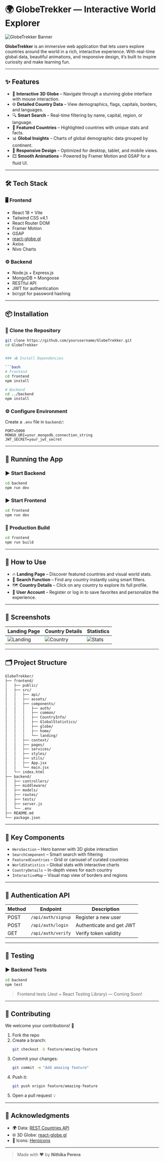 # 🌍 **GlobeTrekker** — Interactive World Explorer

![GlobeTrekker Banner](https://encrypted-tbn0.gstatic.com/images?q=tbn:ANd9GcQBjnDzAvSdpeRQ-ckhwCTG3s6U2jehqNf2ag&s)

**GlobeTrekker** is an immersive web application that lets users explore countries around the world in a rich, interactive experience. With real-time global data, beautiful animations, and responsive design, it’s built to inspire curiosity and make learning fun.

---

## ✨ **Features**

- 🧭 **Interactive 3D Globe** – Navigate through a stunning globe interface with mouse interaction.
- 🌐 **Detailed Country Data** – View demographics, flags, capitals, borders, and languages.
- 🔍 **Smart Search** – Real-time filtering by name, capital, region, or language.
- 🎯 **Featured Countries** – Highlighted countries with unique stats and facts.
- 📊 **Global Insights** – Charts of global demographic data grouped by continent.
- 📱 **Responsive Design** – Optimized for desktop, tablet, and mobile views.
- 🎞️ **Smooth Animations** – Powered by Framer Motion and GSAP for a fluid UI.

---

## 🛠️ **Tech Stack**

### 🖥️ Frontend
- React 18 + Vite  
- Tailwind CSS v4.1  
- React Router DOM  
- Framer Motion  
- GSAP  
- [react-globe.gl](https://github.com/vasturiano/react-globe.gl)  
- Axios  
- Nivo Charts  

### ⚙️ Backend
- Node.js + Express.js  
- MongoDB + Mongoose  
- RESTful API  
- JWT for authentication  
- bcrypt for password hashing  

---

## 📦 **Installation**

### 🔁 Clone the Repository

```bash
git clone https://github.com/yourusername/GlobeTrekker.git
cd GlobeTrekker


### 📥 Install Dependencies

```bash
# Frontend
cd frontend
npm install

# Backend
cd ../backend
npm install
```

### ⚙️ Configure Environment

Create a `.env` file in `backend/`:

```env
PORT=5000
MONGO_URI=your_mongodb_connection_string
JWT_SECRET=your_jwt_secret
```

---

## 🚀 **Running the App**

### ▶️ Start Backend

```bash
cd backend
npm run dev
```

### ▶️ Start Frontend

```bash
cd frontend
npm run dev
```

### 🏁 Production Build

```bash
cd frontend
npm run build
```

---

## 🧭 **How to Use**

- 🔥 **Landing Page** – Discover featured countries and visual world stats.
- 🔎 **Search Function** – Find any country instantly using smart filters.
- 🗺️ **Country Details** – Click on any country to explore its full profile.
- 👤 **User Account** – Register or log in to save favorites and personalize the experience.

---

## 📸 **Screenshots**

| Landing Page | Country Details | Statistics |
|--------------|-----------------|------------|
| ![Landing](https://globe-trekker-gamma.vercel.app/assets/screenshots/landing.png) | ![Country](https://globe-trekker-gamma.vercel.app/assets/screenshots/country-details.png) | ![Stats](https://globe-trekker-gamma.vercel.app/assets/screenshots/statistics.png) |

---

## 🗂️ **Project Structure**

```bash
GlobeTrekker/
├── frontend/
│   ├── public/
│   ├── src/
│   │   ├── api/
│   │   ├── assets/
│   │   ├── components/
│   │   │   ├── auth/
│   │   │   ├── common/
│   │   │   ├── CountryInfo/
│   │   │   ├── GlobalStatistics/
│   │   │   ├── globe/
│   │   │   ├── home/
│   │   │   └── landing/
│   │   ├── context/
│   │   ├── pages/
│   │   ├── services/
│   │   ├── styles/
│   │   ├── utils/
│   │   ├── App.jsx
│   │   └── main.jsx
│   └── index.html
├── backend/
│   ├── controllers/
│   ├── middleware/
│   ├── models/
│   ├── routes/
│   ├── tests/
│   ├── server.js
│   └── .env
├── README.md
└── package.json
```

---

## 🧩 **Key Components**

- `HeroSection` – Hero banner with 3D globe interaction  
- `SearchComponent` – Smart search with filtering  
- `FeaturedCountries` – Grid or carousel of curated countries  
- `WorldStatistics` – Global stats with interactive charts  
- `CountryDetails` – In-depth views for each country  
- `InteractiveMap` – Visual map view of borders and regions  

---

## 🔐 **Authentication API**

| Method | Endpoint            | Description                  |
|--------|---------------------|------------------------------|
| POST   | `/api/auth/signup`  | Register a new user          |
| POST   | `/api/auth/login`   | Authenticate and get JWT     |
| GET    | `/api/auth/verify`  | Verify token validity        |

---

## 🧪 **Testing**

### ▶️ Backend Tests

```bash
cd backend
npm test
```

> Frontend tests (Jest + React Testing Library) — Coming Soon!

---

## 🤝 **Contributing**

We welcome your contributions! 🚀

1. Fork the repo  
2. Create a branch:  
   ```bash
   git checkout -b feature/amazing-feature
   ```
3. Commit your changes:  
   ```bash
   git commit -m "Add amazing feature"
   ```
4. Push it:  
   ```bash
   git push origin feature/amazing-feature
   ```
5. Open a pull request 💡

---

## 🙏 **Acknowledgments**

- 🌍 Data: [REST Countries API](https://restcountries.com)  
- 🌐 3D Globe: [react-globe.gl](https://github.com/vasturiano/react-globe.gl)  
- 🎨 Icons: [Heroicons](https://heroicons.com)  

---

> Made with ❤️ by **Nithika Perera**
